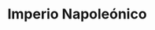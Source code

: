 ﻿---
title: "Imperio Napoleónico"
permalink: periodes_317.html
layout: periode
dataInici: 1799-11-09
dataFi: 1815-06-18
sidebar: periodes
pares:
  - id: 315
    title: "Era de las Revoluciones"
    dataInici: "(1775)"
    dataFi: "(1848)"

fills:
  - id: 318
    title: "Guerras Napoleónicas"
    dataInici: "(1803-05-18)"
    dataFi: "(1815-06-18)"

jocsPrincipals:
jocsEscenaris:
jocsEpoca:
jocsEpocaEscenaris:
---
